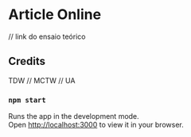 # Article Online

// link do ensaio teórico

## Credits

TDW // MCTW // UA

### `npm start`

Runs the app in the development mode.\
Open [http://localhost:3000](http://localhost:3000) to view it in your browser.
